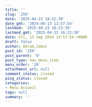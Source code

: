 ```yaml
---
title: ''
slug: '259'
date: '2025-04-23 18:22:30'
date_gmt: '2024-09-13 13:57:54'
lastmod: '2025-04-23 18:22:30'
lastmod_gmt: '2025-04-23 16:22:30'
date: Fri, 13 Sep 2024 13:57:54 +0000
draft: false
author: Akram.Idani
post_id: '259'
post_parent: '0'
post_type: nav_menu_item
menu_order: '26'
attachment_url: null
comment_status: closed
ping_status: closed
categories:
- Menu Accueil
tags: null
summary: ''
---
```



